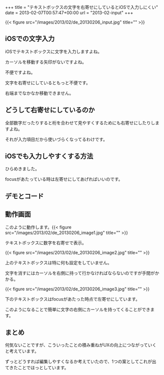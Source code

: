 +++
title = "テキストボックスの文字を右寄せにしているとiOSで入力しにくい"
date = 2013-02-07T00:57:47+00:00
url = "2013-02-input"
+++

{{< figure src="/images/2013/02/de_20130206_input.jpg" title="" >}}

## iOSでの文字入力

iOSでテキストボックスに文字を入力しますよね。

カーソルを移動する矢印がないですよね。

不便ですよね。

文字を右寄せにしているともっと不便です。

右端までなかなか移動できません。

## どうして右寄せにしているのか

全部数字だったりすると桁を合わせて見やすくするためにも右寄せにしたりしますよね。

それが入力項目だから使いづらくなってるわけです。

## iOSでも入力しやすくする方法

ひらめきました。

focusがあたっている時は左寄せにしてあげればいいのです。

## デモとコード

## 動作画面

このように動作します。{{< figure src="/images/2013/02/de_20130206_image1.jpg" title="" >}}

テキストボックスに数字を右寄せで表示。

{{< figure src="/images/2013/02/de_20130206_image2.jpg" title="" >}}

上のテキストボックスは特に何も設定をしていません。

文字を消すにはカーソルを右側に持って行かなければならないのですが手間がかかる。

{{< figure src="/images/2013/02/de_20130206_image3.jpg" title="" >}}

下のテキストボックスはfocusがあたった時点で左寄せにしています。

このようになることで簡単に文字の右側にカーソルを持ってくることができます。

## まとめ

何気ないことですが、こういったことの積み重ねがUXの向上につながっていくと考えています。

ずっとどうすれば編集しやすくなるか考えていたので、1つの案としてこれが出てきたことでほっとしています。